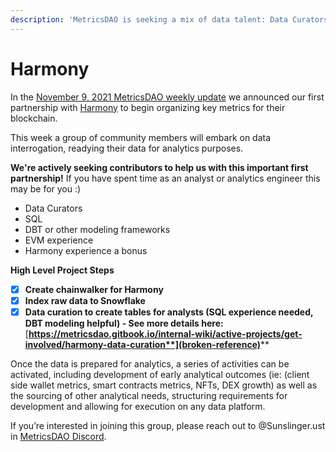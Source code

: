 ```yaml
---
description: 'MetricsDAO is seeking a mix of data talent: Data Curators, SQL, DBT, EVM'
---
```


# Harmony

In the [November 9, 2021 MetricsDAO weekly update](https://mirror.xyz/0x3138165f8d21d4869dbD406CD8bc8055CAC8fb6E/T-cnL3rLnjKVPjE1woecZh2rwLRyaDrAmeT6v8565Ik) we announced our first partnership with [Harmony](https://www.harmony.one/) to begin organizing key metrics for their blockchain.&#x20;

This week a group of community members will embark on data interrogation, readying their data for analytics purposes.&#x20;

**We're actively seeking contributors to help us with this important first partnership!** If you have spent time as an analyst or analytics engineer this may be for you :) &#x20;

* Data Curators
* SQL&#x20;
* DBT or other modeling frameworks
* EVM experience
* Harmony experience a bonus

**High Level Project Steps**

* [x] **Create chainwalker for Harmony**
* [x] **Index raw data to Snowflake**
* [x] **Data curation to create tables for analysts (SQL experience needed, DBT modeling helpful) - See more details here:** [**https://metricsdao.gitbook.io/internal-wiki/active-projects/get-involved/harmony-data-curation**](broken-reference)****

Once the data is prepared for analytics, a series of activities can be activated, including development of early analytical outcomes (ie: (client side wallet metrics, smart contracts metrics, NFTs, DEX growth) as well as the sourcing of other analytical needs, structuring requirements for development and allowing for execution on any data platform.

If you’re interested in joining this group, please reach out to @Sunslinger.ust in [MetricsDAO Discord](https://discord.com/channels/902943676685230100/903386079955128412/906276925104865310).

